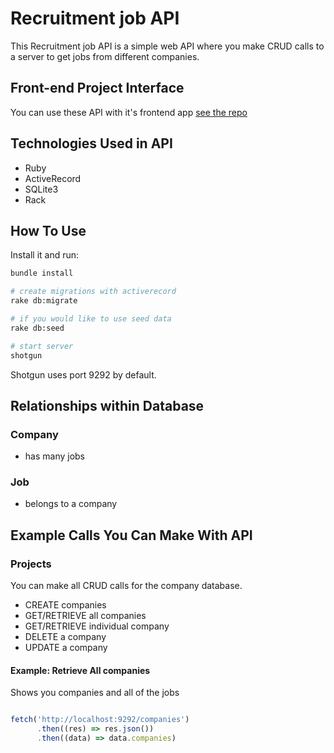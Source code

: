 # Recruitment job API

This Recruitment job API is a simple web API where you make CRUD calls to a server to get jobs from different companies.


## Front-end Project Interface

You can use these API with it's frontend app [see the repo](https://github.com/wanjaeliud/employee_hrm_client)

## Technologies Used in API

- Ruby
- ActiveRecord
- SQLite3
- Rack

## How To Use

Install it and run:

```sh
bundle install

# create migrations with activerecord
rake db:migrate

# if you would like to use seed data
rake db:seed

# start server
shotgun
```

Shotgun uses port 9292 by default.

## Relationships within Database

### Company

- has many jobs

### Job

- belongs to a company


## Example Calls You Can Make With API

### Projects

You can make all CRUD calls for the company database.

- CREATE companies
- GET/RETRIEVE all companies
- GET/RETRIEVE individual company
- DELETE a company
- UPDATE a company

#### Example: Retrieve All companies

Shows you companies and all of the jobs

```js

fetch('http://localhost:9292/companies')
      .then((res) => res.json())
      .then((data) => data.companies)

```

